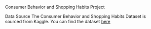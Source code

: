 Consumer Behavior and Shopping Habits Project

Data Source
The Consumer Behavior and Shopping Habits Dataset is sourced from Kaggle. 
You can find the dataset [here](https://www.kaggle.com/datasets/zeesolver/consumer-behavior-and-shopping-habits-dataset?resource=download)
